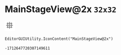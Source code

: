 # MainStageView@2x `32x32`
<img src="/img/MainStageView@2x.png" width=32 height=32>

``` CSharp
EditorGUIUtility.IconContent("MainStageView@2x")
```
```
-1712647720307149611
```
